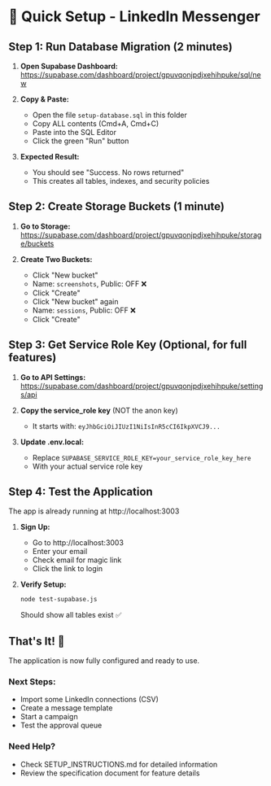 # 🚀 Quick Setup - LinkedIn Messenger

## Step 1: Run Database Migration (2 minutes)

1. **Open Supabase Dashboard:**
   https://supabase.com/dashboard/project/gpuvqonjpdjxehihpuke/sql/new

2. **Copy & Paste:**
   - Open the file `setup-database.sql` in this folder
   - Copy ALL contents (Cmd+A, Cmd+C)
   - Paste into the SQL Editor
   - Click the green "Run" button

3. **Expected Result:**
   - You should see "Success. No rows returned"
   - This creates all tables, indexes, and security policies

## Step 2: Create Storage Buckets (1 minute)

1. **Go to Storage:**
   https://supabase.com/dashboard/project/gpuvqonjpdjxehihpuke/storage/buckets

2. **Create Two Buckets:**
   - Click "New bucket"
   - Name: `screenshots`, Public: OFF ❌
   - Click "Create"
   - Click "New bucket" again
   - Name: `sessions`, Public: OFF ❌
   - Click "Create"

## Step 3: Get Service Role Key (Optional, for full features)

1. **Go to API Settings:**
   https://supabase.com/dashboard/project/gpuvqonjpdjxehihpuke/settings/api

2. **Copy the service_role key** (NOT the anon key)
   - It starts with: `eyJhbGciOiJIUzI1NiIsInR5cCI6IkpXVCJ9...`

3. **Update .env.local:**
   - Replace `SUPABASE_SERVICE_ROLE_KEY=your_service_role_key_here`
   - With your actual service role key

## Step 4: Test the Application

The app is already running at http://localhost:3003

1. **Sign Up:**
   - Go to http://localhost:3003
   - Enter your email
   - Check email for magic link
   - Click the link to login

2. **Verify Setup:**
   ```bash
   node test-supabase.js
   ```
   Should show all tables exist ✅

## That's It! 🎉

The application is now fully configured and ready to use.

### Next Steps:
- Import some LinkedIn connections (CSV)
- Create a message template
- Start a campaign
- Test the approval queue

### Need Help?
- Check SETUP_INSTRUCTIONS.md for detailed information
- Review the specification document for feature details
